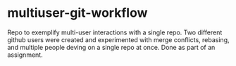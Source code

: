 # multiuser-git-workflow
Repo to exemplify multi-user interactions with a single repo. Two different github users were created and experimented 
with merge conflicts, rebasing, and multiple people deving on a single repo at once. Done as part of an assignment. 